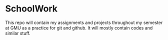 # SchoolWork

This repo will contain my assignments and projects throughout 
my semester at GMU as a practice for git and github. It will 
mostly contain codes and similar stuff. 
